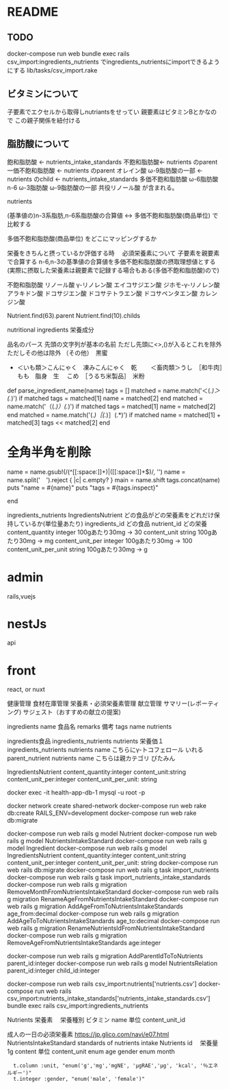 # README

## TODO
docker-compose run web  bundle exec rails csv_import:ingredients_nutrients
でingredients_nutrientsにimportできるようにする
lib/tasks/csv_import.rake



## ビタミンについて

子要素でエクセルから取得しnutriantsをせってい
親要素はビタミンBとかなので
この親子関係を紐付ける





## 脂肪酸について


飽和脂肪酸 <- nutrients_intake_standards
不飽和脂肪酸<- nutrients のparent
  一価不飽和脂肪酸 <- nutrients のparent
    オレイン酸
    ω-9脂肪酸の一部 <- nutrients のchild <- nutrients_intake_standards
  多価不飽和脂肪酸
    ω-6脂肪酸 n-6
    ω-3脂肪酸
    ω-9脂肪酸の一部
    共役リノール酸
    が含まれる。


nutrients

(基準値の)n-3系脂肪,n-6系脂肪酸の合算値 <-> 多価不飽和脂肪酸(商品単位)
で比較する



多価不飽和脂肪酸(商品単位)
をどこにマッピングするか

栄養をきちんと摂っているか評価する時
　必須栄養素について
    子要素を親要素で合算する
    n-6,n-3の基準値の合算値を多価不飽和脂肪酸の摂取理想値とする
    (実際に摂取した栄養素は親要素で記録する場合もある(多価不飽和脂肪酸)ので)

不飽和脂肪酸
  リノール酸
  γ-リノレン酸
  エイコサジエン酸
  ジホモ-γ-リノレン酸
  アラキドン酸
  ドコサジエン酸
  ドコサテトラエン酸
  ドコサペンタエン酸
  カレンジン酸







Nutrient.find(63).parent
Nutrient.find(10).childs



nutritional ingredients 栄養成分

品名のパース
先頭の文字列が基本の名前
ただし先頭に<>,()が入るとこれを除外
ただしその他は除外
（その他）　黒蜜　
* ＜いも類＞こんにゃく　凍みこんにゃく　乾　　
＜畜肉類＞うし　［和牛肉］　もも　脂身　生　
こめ　［うるち米製品］　米粉　　


def parse_ingredient_name(name)
  tags = []
  matched = name.match('＜(.*)＞(.*)')
  if matched
    tags = matched[1]
    name = matched[2]
  end
  matched = name.match('（(.*)）(.*)')
  if matched
    tags = matched[1]
    name = matched[2]
  end
  matched = name.match('(.*)［(.*)］(.*)')
  if matched
    name = matched[1] + matched[3]
    tags << matched[2]
  end
  # 全角半角を削除
  name = name.gsub!(/(^[[:space:]]+)|([[:space:]]+$)/, '')
  name = name.split('　').reject { |c| c.empty? }
  main = name.shift
  tags.concat(name)
  puts "name = #{name}"
  puts "tags = #{tags.inspect}"


end





ingredients_nutrients
IngredientsNutrient
  どの食品がどの栄養素をどれだけ保持しているか(単位量あたり)
  ingredients_id どの食品
  nutrient_id どの栄養
  content_quantity     integer  100gあたり30mg -> 30
  content_unit         string   100gあたり30mg -> mg
  content_unit_per     integer  100gあたり30mg  ->  100
  content_unit_per_unit string  100gあたり30mg  ->   g








# admin
rails,vuejs
# nestJs
api

# front
react, or nuxt

健康管理
食材在庫管理
栄養素・必須栄養素管理
献立管理
サマリー(レポーティング)
サジェスト（おすすめの献立の提案)

ingredients
  name 食品名
  remarks 備考
tags
  name
nutrients


ingredients食品
  ingredients_nutrients
    nutrients
      栄養価１
  ingredients_nutrients
    nutrients
      name こちらにγ-トコフェロール いれる
      parent_nutrient 
        nutrients
          name こちらは親カテゴリ びたみん




IngredientsNutrient content_quantity:integer content_unit:string  content_unit_per:integer content_unit_per_unit: string 

 docker exec -it health-app-db-1 mysql -u root -p

docker network create shared-network
docker-compose run web rake db:create RAILS_ENV=development
docker-compose run web rake db:migrate

docker-compose run web rails g model Nutrient
docker-compose run web rails g model NutrientsIntakeStandard
docker-compose run web rails g model Ingredient
docker-compose run web rails g model IngredientsNutrient content_quantity:integer content_unit:string  content_unit_per:integer content_unit_per_unit: string 
docker-compose run web rails db:migrate
docker-compose run web rails g task import_nutrients
docker-compose run web rails g task import_nutrients_intake_standards
docker-compose run web rails g migration RemoveMonthFromNutrientsIntakeStandard
docker-compose run web rails g migration RenameAgeFromNutrientsIntakeStandard
docker-compose run web rails g migration AddAgeFromToNutrientsIntakeStandards age_from:decimal
docker-compose run web rails g migration AddAgeToToNutrientsIntakeStandards age_to:decimal
docker-compose run web rails g migration RenameNutrientsIdFromNutrientsIntakeStandard
docker-compose run web rails g migration RemoveAgeFromNutrientsIntakeStandards age:integer


docker-compose run web rails g migration AddParentIdToToNutrients parent_id:integer
docker-compose run web rails g model NutrientsRelation parent_id:integer child_id:integer



docker-compose run web rails csv_import:nutrients['nutrients.csv']
docker-compose run web rails csv_import:nutrients_intake_standards['nutrients_intake_standards.csv']
bundle exec rails csv_import:ingredients_nutrients





Nutrients 栄養素
　栄養種別 ビタミン name
  単位 content_unit_id


成人の一日の必須栄養素
https://jp.glico.com/navi/e07.html
NutrientsIntakeStandard
 standards of nutrients intake
  Nutrients id
　栄養量 1g content
  単位 content_unit enum
  age
  gender enum
  month

      t.column :unit, "enum('g','mg','mgNE', 'μgRAE','μg', 'kcal', '％エネルギー')"
      t.integer :gender, "enum('male', 'female')"




